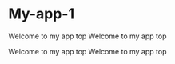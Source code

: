 # My-app-1

Welcome to my app top
Welcome to my app top

Welcome to my app top
Welcome to my app top

